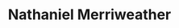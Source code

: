 ---
title: "Nathaniel Merriweather"
summary: "American hip hop producer, born 9 September 1967 in San Francisco, California, USA."
image: "nathaniel-merriweather.jpg"
apple_music_artist_url: "https://music.apple.com/gb/artist/nathaniel-merriweather/435820296"
---